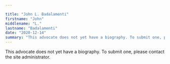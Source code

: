 ```yaml
---

title: "John L. Badalamenti"
firstname: "John"
middlename: "L."
lastname: "Badalamenti"
date: "2020-12-14"
summary: "This advocate does not yet have a biography. To submit one, please contact the site administrator."
---
```

This advocate does not yet have a biography. To submit one, please contact the site administrator.

